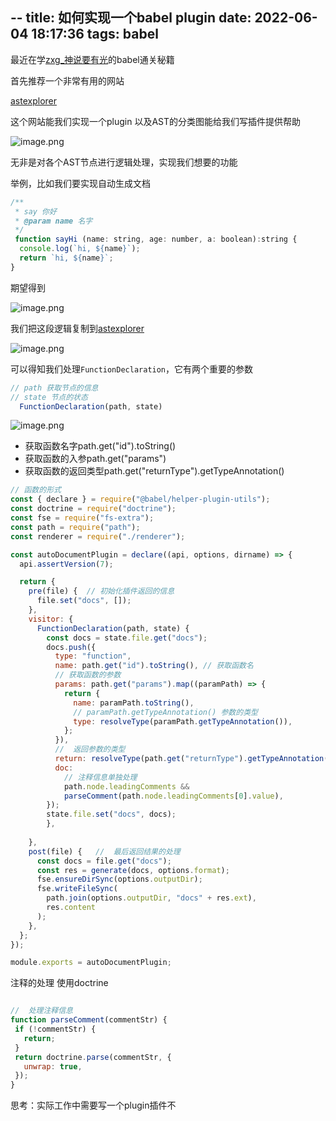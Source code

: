 --
title: 如何实现一个babel plugin
date: 2022-06-04 18:17:36
tags: babel
---

最近在学[zxg_神说要有光](https://juejin.cn/user/2788017216685118)的babel通关秘籍

首先推荐一个非常有用的网站

[astexplorer](https://astexplorer.net/)

这个网站能我们实现一个plugin 以及AST的分类图能给我们写插件提供帮助

![image.png](https://p1-juejin.byteimg.com/tos-cn-i-k3u1fbpfcp/b29b0bb6151840d9b75cf79703fa9cdc~tplv-k3u1fbpfcp-watermark.image?)

无非是对各个AST节点进行逻辑处理，实现我们想要的功能

举例，比如我们要实现自动生成文档

``` js
/**
 * say 你好
 * @param name 名字
 */
 function sayHi (name: string, age: number, a: boolean):string {
  console.log(`hi, ${name}`);
  return `hi, ${name}`;
}

```

期望得到

![image.png](https://p9-juejin.byteimg.com/tos-cn-i-k3u1fbpfcp/70c24bc542974e1e8abd1f7072ff57ef~tplv-k3u1fbpfcp-watermark.image?)


我们把这段逻辑复制到[astexplorer](https://astexplorer.net/#/gist/b0d57d7558f7751699100200a14e523c/860789f4d6f1b19523d86eccd4d40838e975d4f4)

 
![image.png](https://p3-juejin.byteimg.com/tos-cn-i-k3u1fbpfcp/daef6d0643e94ab49137e7f6a7e4af78~tplv-k3u1fbpfcp-watermark.image?)

可以得知我们处理`FunctionDeclaration`，它有两个重要的参数

``` js
// path 获取节点的信息
// state 节点的状态
  FunctionDeclaration(path, state)
```

![image.png](https://p6-juejin.byteimg.com/tos-cn-i-k3u1fbpfcp/6822abaca28a437690ced0f35a175914~tplv-k3u1fbpfcp-watermark.image?)

- 获取函数名字path.get("id").toString()
- 获取函数的入参path.get("params")
- 获取函数的返回类型path.get("returnType").getTypeAnnotation()


``` js
// 函数的形式
const { declare } = require("@babel/helper-plugin-utils");
const doctrine = require("doctrine");
const fse = require("fs-extra");
const path = require("path");
const renderer = require("./renderer");

const autoDocumentPlugin = declare((api, options, dirname) => {
  api.assertVersion(7);

  return {
    pre(file) {  // 初始化插件返回的信息
      file.set("docs", []);
    },
    visitor: {
      FunctionDeclaration(path, state) {
        const docs = state.file.get("docs");
        docs.push({
          type: "function",
          name: path.get("id").toString(), // 获取函数名
          // 获取函数的参数
          params: path.get("params").map((paramPath) => {
            return {
              name: paramPath.toString(),
              // paramPath.getTypeAnnotation() 参数的类型
              type: resolveType(paramPath.getTypeAnnotation()),
            };
          }),
          //  返回参数的类型
          return: resolveType(path.get("returnType").getTypeAnnotation()),
          doc:
            // 注释信息单独处理
            path.node.leadingComments &&
            parseComment(path.node.leadingComments[0].value),
        });
        state.file.set("docs", docs);
        },
   
    },
    post(file) {   //  最后返回结果的处理
      const docs = file.get("docs");
      const res = generate(docs, options.format);
      fse.ensureDirSync(options.outputDir);
      fse.writeFileSync(
        path.join(options.outputDir, "docs" + res.ext),
        res.content
      );
    },
  };
});

module.exports = autoDocumentPlugin;
```
    
 注释的处理
 使用doctrine
 ``` js
 
//  处理注释信息
function parseComment(commentStr) {
  if (!commentStr) {
    return;
  }
  return doctrine.parse(commentStr, {
    unwrap: true,
  });
}
 ```
 
思考：实际工作中需要写一个plugin插件不
    